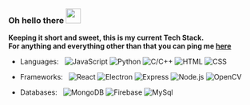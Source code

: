 ### Oh hello there <img src="https://raw.githubusercontent.com/iampavangandhi/iampavangandhi/master/gifs/Hi.gif" width="30px">
**Keeping it short and sweet, this is my current Tech Stack. <br>For anything and everything other than that you can ping me [here](https://linkedin.com/in/mhimanshu712)**


- Languages: &nbsp;
  ![JavaScript](https://img.shields.io/badge/-JavaScript-333333?style=flat&logo=javascript)
  ![Python](https://img.shields.io/badge/-Python-333333?style=flat&logo=python)
  ![C/C++](https://img.shields.io/badge/-C/C++-333333?style=flat&logo=c)
  ![HTML](https://img.shields.io/badge/-HTML-333333?style=flat&logo=HTML5)
  ![CSS](https://img.shields.io/badge/-CSS-333333?style=flat&logo=CSS3&logoColor=1572B6)
  

- Frameworks: &nbsp;
  ![React](https://img.shields.io/badge/-React-333333?style=flat&logo=react&logoColor=007ACC)
  ![Electron](https://img.shields.io/badge/-Electron-333333?style=flat&logo=electron&logoColor=9AE3F1)
  ![Express](https://img.shields.io/badge/-Express-333333?style=flat&logo=express&logoColor=9AE3F1)
  ![Node.js](https://img.shields.io/badge/-Node.js-333333?style=flat&logo=node.js)
  ![OpenCV](https://img.shields.io/badge/-OpenCV-333333?style=flat&logo=opencv)

- Databases:  &nbsp;
  ![MongoDB](https://img.shields.io/badge/-MongoDB-333333?style=flat&logo=mongodb)
  ![Firebase](https://img.shields.io/badge/-Firebase-333333?style=flat&logo=firebase)
  ![MySql](https://img.shields.io/badge/-MySql-333333?style=flat&logo=mysql)
